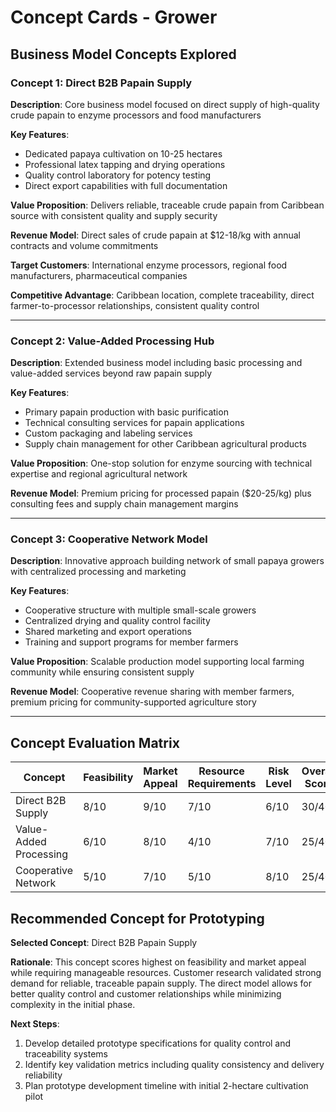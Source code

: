 # Concept Cards - Grower

## Business Model Concepts Explored

### Concept 1: Direct B2B Papain Supply
**Description**: Core business model focused on direct supply of high-quality crude papain to enzyme processors and food manufacturers

**Key Features**:
- Dedicated papaya cultivation on 10-25 hectares
- Professional latex tapping and drying operations
- Quality control laboratory for potency testing
- Direct export capabilities with full documentation

**Value Proposition**: Delivers reliable, traceable crude papain from Caribbean source with consistent quality and supply security

**Revenue Model**: Direct sales of crude papain at $12-18/kg with annual contracts and volume commitments

**Target Customers**: International enzyme processors, regional food manufacturers, pharmaceutical companies

**Competitive Advantage**: Caribbean location, complete traceability, direct farmer-to-processor relationships, consistent quality control

---

### Concept 2: Value-Added Processing Hub
**Description**: Extended business model including basic processing and value-added services beyond raw papain supply

**Key Features**:
- Primary papain production with basic purification
- Technical consulting services for papain applications
- Custom packaging and labeling services
- Supply chain management for other Caribbean agricultural products

**Value Proposition**: One-stop solution for enzyme sourcing with technical expertise and regional agricultural network

**Revenue Model**: Premium pricing for processed papain ($20-25/kg) plus consulting fees and supply chain management margins

---

### Concept 3: Cooperative Network Model
**Description**: Innovative approach building network of small papaya growers with centralized processing and marketing

**Key Features**:
- Cooperative structure with multiple small-scale growers
- Centralized drying and quality control facility
- Shared marketing and export operations
- Training and support programs for member farmers

**Value Proposition**: Scalable production model supporting local farming community while ensuring consistent supply

**Revenue Model**: Cooperative revenue sharing with member farmers, premium pricing for community-supported agriculture story

---

## Concept Evaluation Matrix

| Concept | Feasibility | Market Appeal | Resource Requirements | Risk Level | Overall Score |
|---------|-------------|---------------|----------------------|------------|---------------|
| Direct B2B Supply | 8/10 | 9/10 | 7/10 | 6/10 | 30/40 |
| Value-Added Processing | 6/10 | 8/10 | 4/10 | 7/10 | 25/40 |
| Cooperative Network | 5/10 | 7/10 | 5/10 | 8/10 | 25/40 |

## Recommended Concept for Prototyping

**Selected Concept**: Direct B2B Papain Supply

**Rationale**: This concept scores highest on feasibility and market appeal while requiring manageable resources. Customer research validated strong demand for reliable, traceable papain supply. The direct model allows for better quality control and customer relationships while minimizing complexity in the initial phase.

**Next Steps**: 
1. Develop detailed prototype specifications for quality control and traceability systems
2. Identify key validation metrics including quality consistency and delivery reliability
3. Plan prototype development timeline with initial 2-hectare cultivation pilot
